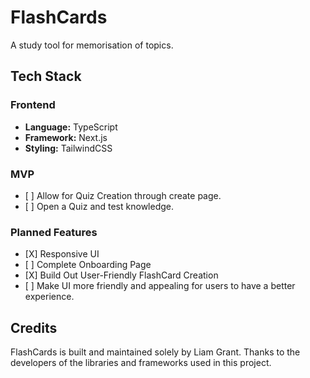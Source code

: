 <h1>FlashCards</h1>

<p>A study tool for memorisation of topics.</p>

<h2>Tech Stack</h2>

<h3>Frontend</h3>

<ul>
	<li><strong>Language:</strong> TypeScript</li>
	<li><strong>Framework:</strong> Next.js</li>
	<li><strong>Styling:</strong> TailwindCSS</li>
</ul>

<h3>MVP</h3>
<ul>
<li>[ ] Allow for Quiz Creation through create page.</li>
<li>[ ] Open a Quiz and test knowledge.</li>
</ul>

<h3>Planned Features</h3>
<ul>
  <li>[X] Responsive UI</li>
  <li>[ ] Complete Onboarding Page</li>
  <li>[X] Build Out User-Friendly FlashCard Creation</li>
  <li>[ ] Make UI more friendly and appealing for users to have a better experience.</li>
</ul>

<!--
<h3>Bugs to Fix</h3>
<ul>
	<li>[ ] </li>
	<li>[ ] </li>
	<li>[ ] </li>
</ul>
-->
<h2>Credits</h2>

<p>FlashCards is built and maintained solely by Liam Grant. Thanks to the developers of the libraries and frameworks used in this project.</p>
